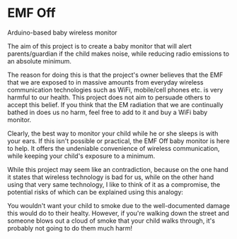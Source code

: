 # EMF Off
Arduino-based baby wireless monitor

The aim of this project is to create a baby monitor that will alert parents/guardian if the child makes noise, while reducing radio emissions to an absolute minimum.

The reason for doing this is that the project's owner believes that the EMF that we are exposed to in massive amounts from everyday wireless communication technologies such as WiFi, mobile/cell phones etc. is very harmful to our health.  This project does not aim to persuade others to accept this belief.  If you think that the EM radiation that we are continually bathed in does us no harm, feel free to add to it and buy a WiFi baby monitor.

Clearly, the best way to monitor your child while he or she sleeps is with your ears.  If this isn't possible or practical, the EMF Off baby monitor is here to help.  It offers the undeniable convenience of wireless communication, while keeping your child's exposure to a minimum.

While this project may seem like an contradiction, because on the one hand it states that wireless technology is bad for us, while on the other hand using that very same technology, I like to think of it as a compromise, the potential risks of which can be explained using this analogy:

You wouldn't want your child to smoke due to the well-documented damage this would do to their healty.  However, if you're walking down the street and someone blows out a cloud of smoke that your child walks through, it's probably not going to do them much harm!
